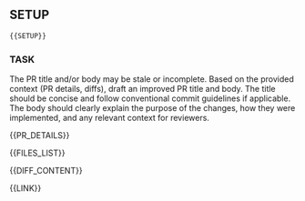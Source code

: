 ## SETUP
```bash
{{SETUP}}
```

### TASK
The PR title and/or body may be stale or incomplete. Based on the provided context (PR details, diffs), draft an improved PR title and body. The title should be concise and follow conventional commit guidelines if applicable. The body should clearly explain the purpose of the changes, how they were implemented, and any relevant context for reviewers.

{{PR_DETAILS}}

{{FILES_LIST}}

{{DIFF_CONTENT}}

{{LINK}}